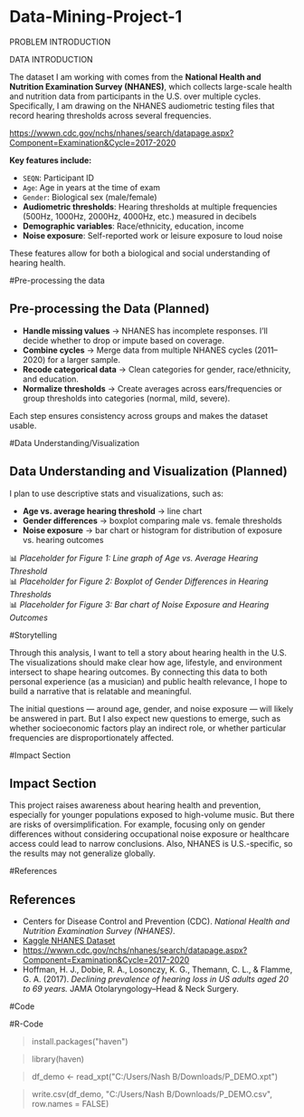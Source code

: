 # Data-Mining-Project-1

PROBLEM INTRODUCTION

DATA INTRODUCTION

The dataset I am working with comes from the **National Health and Nutrition Examination Survey (NHANES)**, which collects large-scale health and nutrition data from participants in the U.S. over multiple cycles. Specifically, I am drawing on the NHANES audiometric testing files that record hearing thresholds across several frequencies.

https://wwwn.cdc.gov/nchs/nhanes/search/datapage.aspx?Component=Examination&Cycle=2017-2020

**Key features include:**  
- `SEQN`: Participant ID  
- `Age`: Age in years at the time of exam  
- `Gender`: Biological sex (male/female)  
- **Audiometric thresholds**: Hearing thresholds at multiple frequencies (500Hz, 1000Hz, 2000Hz, 4000Hz, etc.) measured in decibels  
- **Demographic variables**: Race/ethnicity, education, income  
- **Noise exposure**: Self-reported work or leisure exposure to loud noise  

These features allow for both a biological and social understanding of hearing health.  

#Pre-processing the data

## Pre-processing the Data (Planned)  
- **Handle missing values** → NHANES has incomplete responses. I’ll decide whether to drop or impute based on coverage.  
- **Combine cycles** → Merge data from multiple NHANES cycles (2011–2020) for a larger sample.  
- **Recode categorical data** → Clean categories for gender, race/ethnicity, and education.  
- **Normalize thresholds** → Create averages across ears/frequencies or group thresholds into categories (normal, mild, severe).  

Each step ensures consistency across groups and makes the dataset usable. 

#Data Understanding/Visualization

## Data Understanding and Visualization (Planned)  
I plan to use descriptive stats and visualizations, such as:  
- **Age vs. average hearing threshold** → line chart  
- **Gender differences** → boxplot comparing male vs. female thresholds  
- **Noise exposure** → bar chart or histogram for distribution of exposure vs. hearing outcomes

📊 *Placeholder for Figure 1: Line graph of Age vs. Average Hearing Threshold*  
📊 *Placeholder for Figure 2: Boxplot of Gender Differences in Hearing Thresholds*  
📊 *Placeholder for Figure 3: Bar chart of Noise Exposure and Hearing Outcomes*  

#Storytelling

Through this analysis, I want to tell a story about hearing health in the U.S. The visualizations should make clear how age, lifestyle, and environment intersect to shape hearing outcomes. By connecting this data to both personal experience (as a musician) and public health relevance, I hope to build a narrative that is relatable and meaningful.  

The initial questions — around age, gender, and noise exposure — will likely be answered in part. But I also expect new questions to emerge, such as whether socioeconomic factors play an indirect role, or whether particular frequencies are disproportionately affected.  

#Impact Section

## Impact Section  
This project raises awareness about hearing health and prevention, especially for younger populations exposed to high-volume music. But there are risks of oversimplification. For example, focusing only on gender differences without considering occupational noise exposure or healthcare access could lead to narrow conclusions. Also, NHANES is U.S.-specific, so the results may not generalize globally.  

#References

## References  
- Centers for Disease Control and Prevention (CDC). *National Health and Nutrition Examination Survey (NHANES)*.  
- [Kaggle NHANES Dataset](https://www.kaggle.com/datasets/cdc/national-health-and-nutrition-examination-survey)
- https://wwwn.cdc.gov/nchs/nhanes/search/datapage.aspx?Component=Examination&Cycle=2017-2020
- Hoffman, H. J., Dobie, R. A., Losonczy, K. G., Themann, C. L., & Flamme, G. A. (2017). *Declining prevalence of hearing loss in US adults aged 20 to 69 years.* JAMA Otolaryngology–Head & Neck Surgery.  

#Code

#R-Code
> install.packages("haven")

> library(haven)

> df_demo <- read_xpt("C:/Users/Nash B/Downloads/P_DEMO.xpt")

> write.csv(df_demo, "C:/Users/Nash B/Downloads/P_DEMO.csv", row.names = FALSE)
